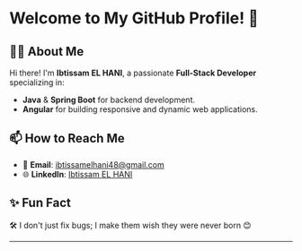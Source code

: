 #                                                                Welcome to My GitHub Profile! 👋

## 👩‍💻 About Me
Hi there! I'm **Ibtissam EL HANI**, a passionate **Full-Stack Developer** specializing in:
- **Java** & **Spring Boot** for backend development.  
- **Angular** for building responsive and dynamic web applications.

## 📫 How to Reach Me
- 📧 **Email**: [ibtissamelhani48@gmail.com](mailto:ibtissamelhani48@gmail.com)  
- 🌐 **LinkedIn**: [Ibtissam EL HANI](https://www.linkedin.com/in/ibtissam-el-hani)  

## ✨ Fun Fact
🛠️ I don't just fix bugs; I make them wish they were never born 😊

---
